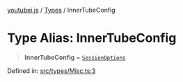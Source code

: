 [youtubei.js](../../../../README.md) / [Types](../README.md) / InnerTubeConfig

# Type Alias: InnerTubeConfig

> **InnerTubeConfig** = [`SessionOptions`](../../../../type-aliases/SessionOptions.md)

Defined in: [src/types/Misc.ts:3](https://github.com/LuanRT/YouTube.js/blob/0733f60b57877f6b8b87dfd5cc6195b5085f5c09/src/types/Misc.ts#L3)

